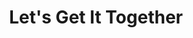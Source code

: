 ---
pid: mp112
title: Let's Get It Together
location_transcription: In every big events
coordinates: "[-75.172467202902, 39.915472921592]"
zipcode: '19121'
gen_neighborhood: North Philadelphia
neighborhood: Brewerytown
outside_phl: 
age: '42'
age_range: 40-49
instagram: 
image_file_name: mp_112.jpg
proposal_transcription: I would like a monument builded of something that could just
  change the world around.
topic: Environment,Unknown
topic_summary: 0, 0
type: Other No Form
keywords_other: 
credit: Denise Smith
image_labels: 
twitter: 
facebook: 
permalink: "/monuments/mp112/"
layout: item-page
---
